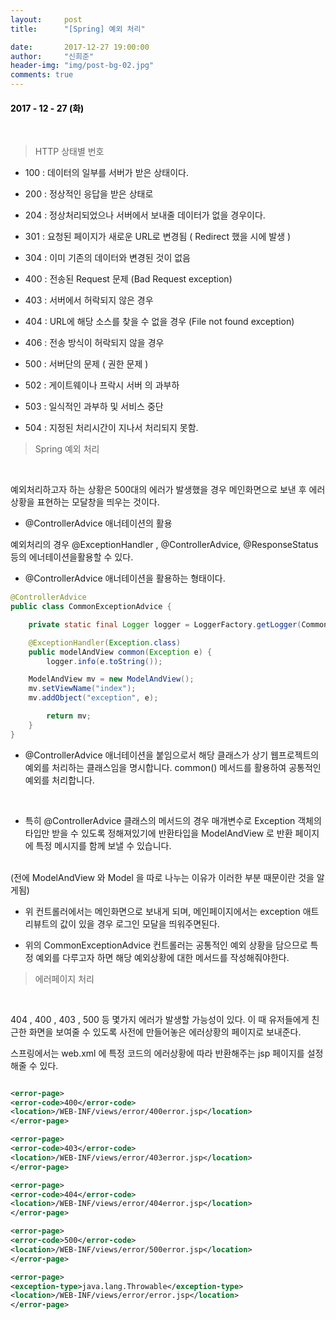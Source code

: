 ```yaml
---
layout:     post
title:      "[Spring] 예외 처리"

date:       2017-12-27 19:00:00
author:     "신희준"
header-img: "img/post-bg-02.jpg"
comments: true
---
```


<head>
 <meta property="og:type" content="website">
 <meta property="og:title" content="Spring 예외 처리">
 <meta property="og:description" content="Spring 예외 처리">
 <meta property="og:url" content="http://shj7242.github.io/2017/12/27/Spring33/">

 <meta name="twitter:card" content="summary">
  <meta name="twitter:title" content="Spring 예외 처리">
  <meta name="twitter:description" content="Spring 예외 처리">
  <meta name="FACEBOOK:domain" content="http://shj7242.github.io/2017/12/27/Spring33/">
  <meta name="facebook:card" content="summary">
   <meta name="facebook:title" content="Spring 예외 처리">
   <meta name="facebook:description" content="Spring 예외 처리">
   <meta name="facebook:domain" content="http://shj7242.github.io/2017/12/27/Spring33/">


 </head>


<H4 style ="font-weight:bold; color : black">2017 - 12 - 27 (화)</H4>

<br>

> HTTP 상태별 번호

* 100 : 데이터의 일부를 서버가 받은 상태이다.

* 200 : 정상적인 응답을 받은 상태로
* 204 : 정상처리되었으나 서버에서 보내줄 데이터가 없을 경우이다.

* 301 : 요청된 페이지가 새로운 URL로 변경됨 ( Redirect 했을 시에 발생 )
* 304 : 이미 기존의 데이터와 변경된 것이 없음

* 400 : 전송된 Request 문제 (Bad Request exception)
* 403 : 서버에서 허락되지 않은 경우
* 404 : URL에 해당 소스를 찾을 수 없을 경우 (File not found exception)
* 406 : 전송 방식이 허락되지 않을 경우

* 500 : 서버단의 문제 ( 권한 문제 )
* 502 : 게이트웨이나 프락시 서버 의 과부하
* 503 : 일식적인 과부하 및 서비스 중단
* 504 : 지정된 처리시간이 지나서 처리되지 못함.



> Spring 예외 처리

<br>

예외처리하고자 하는 상황은 500대의 에러가 발생했을 경우 메인화면으로 보낸 후 에러상황을 표현하는 모달창을 띄우는 것이다.
<br>

* @ControllerAdvice 애너테이션의 활용

예외처리의 경우 @ExceptionHandler , @ControllerAdvice, @ResponseStatus 등의 에너테이션을활용할 수 있다.

* @ControllerAdvice 애너테이션을 활용하는 형태이다.

~~~java
@ControllerAdvice
public class CommonExceptionAdvice {

	private static final Logger logger = LoggerFactory.getLogger(CommonExceptionAdvice.class);

	@ExceptionHandler(Exception.class)
	public modelAndView common(Exception e) {
		logger.info(e.toString());

    ModelAndView mv = new ModelAndView();
    mv.setViewName("index");
    mv.addObject("exception", e);

		return mv;
	}
}
~~~

* @ControllerAdvice 애너테이션을 붙임으로서 해당 클래스가 상기 웹프로젝트의 예외를 처리하는 클래스임을 명시합니다. common() 메서드를 활용하여 공통적인 예외를 처리합니다.

<br>

* 특히 @ControllerAdvice 클래스의 메서드의 경우 매개변수로 Exception 객체의 타입만 받을 수 있도록 정해져있기에 반환타입을 ModelAndView 로 반환 페이지에 특정 메시지를 함께 보낼 수 있습니다.

<br>(전에 ModelAndView 와 Model 을 따로 나누는 이유가 이러한 부분 때문이란 것을 알게됨)

* 위 컨트롤러에서는 메인화면으로 보내게 되며, 메인페이지에서는 exception 애트리뷰트의 값이 있을 경우 로그인 모달을 띄워주면된다.


* 위의 CommonExceptionAdvice 컨트롤러는 공통적인 예외 상황을 담으므로 특정 예외를 다루고자 하면 해당 예외상황에 대한 메서드를 작성해줘야한다.


> 에러페이지 처리

<br>

404 , 400 , 403 , 500 등 몇가지 에러가 발생할 가능성이 있다. 이 때 유저들에게 친근한 화면을 보여줄 수 있도록 사전에 만들어놓은 에러상황의 페이지로 보내준다.

스프링에서는 web.xml 에 특정 코드의 에러상황에 따라 반환해주는 jsp 페이지를 설정해줄 수 있다.

~~~xml

<error-page>
<error-code>400</error-code>
<location>/WEB-INF/views/error/400error.jsp</location>
</error-page>

<error-page>
<error-code>403</error-code>
<location>/WEB-INF/views/error/403error.jsp</location>
</error-page>

<error-page>
<error-code>404</error-code>
<location>/WEB-INF/views/error/404error.jsp</location>
</error-page>

<error-page>
<error-code>500</error-code>
<location>/WEB-INF/views/error/500error.jsp</location>
</error-page>

<error-page>
<exception-type>java.lang.Throwable</exception-type>
<location>/WEB-INF/views/error/error.jsp</location>
</error-page>


~~~
